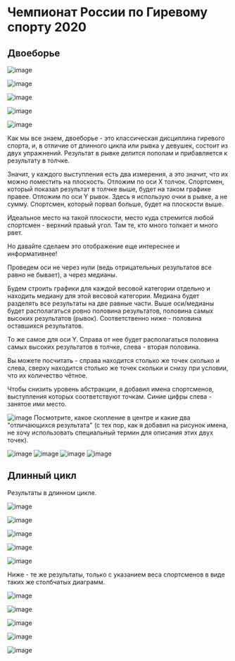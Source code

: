 # Чемпионат России по Гиревому спорту 2020

## Двоеборье
![image](../images/bar_resultsBI63_CR_2020.png)

![image](../images/bar_resultsBI68_CR_2020.png)

![image](../images/bar_resultsBI73_CR_2020.png)

![image](../images/bar_resultsBI85_CR_2020.png)

![image](../images/bar_resultsBI85+_CR_2020.png)



Как мы все знаем, двоеборье - это классическая дисциплина гиревого спорта, и, в отличие от длинного цикла или рывка у девушек, состоит из двух упражнений. Результат в рывке делится пополам и прибавляется к результату в толчке. 

Значит, у каждого выступления есть два измерения, а это значит, что их можно поместить на плоскость. 
Отложим по оси X толчок. Спортсмен, который показал результат в толчке выше, будет на таком графике правее. 
Отложим по оси Y рывок. Здесь я использую очки в рывке, а не сумму. Спортсмен, который порвал больше, будет на плоскости выше. 

Идеальное место на такой плоскости, место куда стремится любой спортсмен - верхний правый угол. Там те, кто много толкает и много рвет. 

Но давайте сделаем это отображение еще интереснее и информативнее!

Проведем оси не через нули (ведь отрицательных результатов все равно не бывает), а через медианы.

Будем строить графики для каждой весовой категории отдельно и находить медиану для этой весовой категории. Медиана будет разделять все результаты на две равные части. Выше оси/медианы будет располагаться ровно половина результатов, половина самых высоких результатов (рывок). Соответственно ниже - половина оставшихся результатов. 

То же самое для оси Y. Справа от нее будет располагаться половина самых высоких результатов в толчке, слева - вторая половина. 

Вы можете посчитать - справа находится столько же точек сколько и слева, сверху находится столько же точек скольки и снизу при условии, что их количество чётное. 

Чтобы снизить уровень абстракции, я добавил имена спортсменов, выступления которых соответствуют точкам. Синие цифры слева - занятое ими место. 

![image](../images/snatch_jerck_scatter63_CR_2020.png)
Посмотрите, какое скопление в центре и какие два "отличающихся результата" (с тех пор, как я добавил на рисунок имена, не хочу использовать специальный термин для описания этих двух точек). 

![image](../images/snatch_jerck_scatter68_CR_2020.png)
![image](../images/snatch_jerck_scatter73_CR_2020.png)
![image](../images/snatch_jerck_scatter85_CR_2020.png)
![image](../images/snatch_jerck_scatter85+_CR_2020.png)

## Длинный цикл

Результаты в длинном цикле.

![image](../images/bar_resultsLC63_CR_2020.png)

![image](../images/bar_resultsLC68_CR_2020.png)

![image](../images/bar_resultsLC73_CR_2020.png)

![image](../images/bar_resultsLC85_CR_2020.png)

![image](../images/bar_resultsLC85+_CR_2020.png)

Ниже - те же результаты, только с указанием веса спортсменов в виде таких же столбчатых диаграмм. 

![image](../images/bar_results_weightLC63_CR_2020.png)

![image](../images/bar_results_weightLC68_CR_2020.png)

![image](../images/bar_results_weightLC73_CR_2020.png)

![image](../images/bar_results_weightLC85_CR_2020.png)

![image](../images/bar_results_weightLC85+_CR_2020.png)



